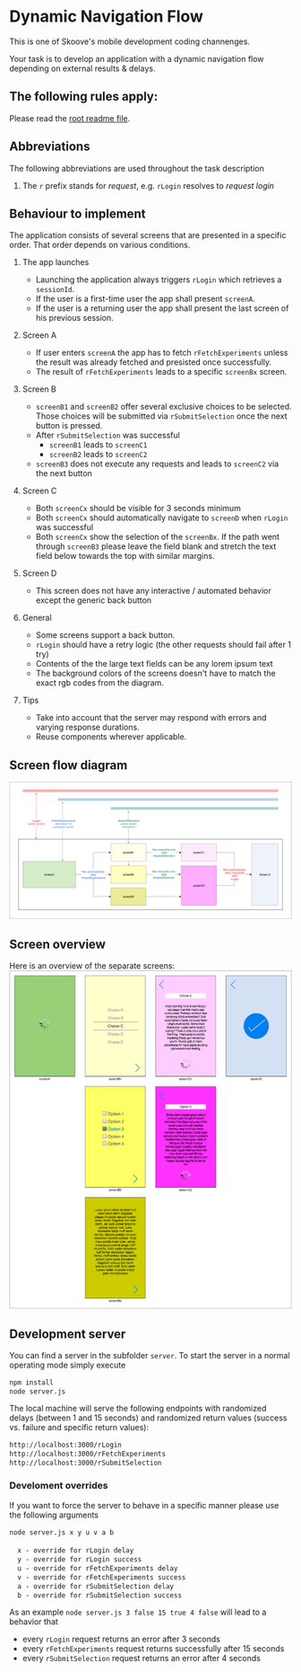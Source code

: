 # Dynamic Navigation Flow

This is one of Skoove's mobile development coding channenges.

Your task is to develop an application with a dynamic navigation flow depending on external results & delays.

## The following rules apply:

Please read the [root readme file](https://github.com/Learnfield-GmbH/CodingChallenge/blob/master/README.md).

## Abbreviations

The following abbreviations are used throughout the task description

1. The `r` prefix stands for _request_, e.g. `rLogin` resolves to _request login_

## Behaviour to implement

The application consists of several screens that are presented in a specific order. That order depends on various conditions.

1. The app launches
    - Launching the application always triggers `rLogin` which retrieves a `sessionId`.
    - If the user is a first-time user the app shall present `screenA`.
    - If the user is a returning user the app shall present the last screen of his previous session.

2. Screen A 
    - If user enters `screenA` the app has to fetch `rFetchExperiments` unless the result was already fetched and presisted once successfully.
    - The result of `rFetchExperiments` leads to a specific `screenBx` screen.

3. Screen B
    - `screenB1` and `screenB2` offer several exclusive choices to be selected. Those choices will be submitted via `rSubmitSelection` once the next button is pressed.
    - After `rSubmitSelection` was successful 
        - `screenB1` leads to `screenC1` 
        - `screenB2` leads to `screenC2`
    - `screenB3` does not execute any requests and leads to `screenC2` via the next button

4. Screen C
    - Both `screenCx` should be visible for 3 seconds minimum
    - Both `screenCx` should automatically navigate to `screenD` when `rLogin` was successful
    - Both `screenCx` show the selection of the `screenBx`. If the path went through `screenB3` please leave the field blank and stretch the text field below towards the top with similar margins.

5. Screen D
    - This screen does not have any interactive / automated behavior except the generic back button

6. General
    - Some screens support a back button.
    - `rLogin` should have a retry logic (the other requests should fail after 1 try)
    - Contents of the the large text fields can be any lorem ipsum text
    - The background colors of the screens doesn't have to match the exact rgb codes from the diagram.

7. Tips
    - Take into account that the server may respond with errors and varying response durations.
    - Reuse components wherever applicable.
  
## Screen flow diagram
![Overview][Overview]

[Overview]: overview.png

## Screen overview
Here is an overview of the separate screens:
![Screens][Screens]

[Screens]: screens.png

## Development server

You can find a server in the subfolder `server`. To start the server in a normal operating mode simply execute

```
npm install
node server.js
```

The local machine will serve the following endpoints with randomized delays (between 1 and 15 seconds) and randomized return values (success vs. failure and specific return values):

```
http://localhost:3000/rLogin
http://localhost:3000/rFetchExperiments
http://localhost:3000/rSubmitSelection
```

### Develoment overrides

If you want to force the server to behave in a specific manner please use the following arguments

```  
node server.js x y u v a b

  x - override for rLogin delay
  y - override for rLogin success
  u - override for rFetchExperiments delay
  v - override for rFetchExperiments success
  a - override for rSubmitSelection delay
  b - override for rSubmitSelection success
```

As an example `node server.js 3 false 15 true 4 false` will lead to a behavior that
- every `rLogin` request returns an error after 3 seconds
- every `rFetchExperiments` request returns successfully after 15 seconds
- every `rSubmitSelection` request returns an error after 4 seconds